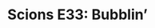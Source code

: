 ---
layout: post
title: "Scions E33: Bubblin’"
description: "WBB lives and dies on the NCAAT bubble, baseball sweep..."
permalink: https://www.fromtherumbleseat.com/2020/2/26/21153860/scions-e33-bubblin-georgia-tech-athletics-ncaa-tournament-bracketology-women-final-four-atlanta-nola
---